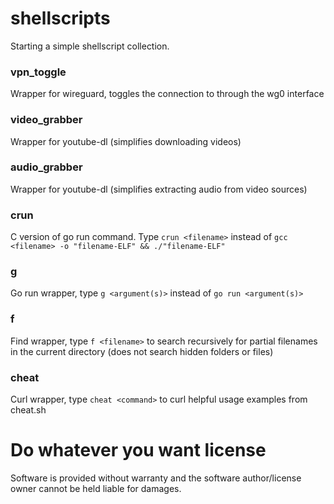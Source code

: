 # shellscripts
Starting a simple shellscript collection.

### vpn_toggle
Wrapper for wireguard, toggles the connection to through the wg0 interface

### video_grabber
Wrapper for youtube-dl (simplifies downloading videos)

### audio_grabber
Wrapper for youtube-dl (simplifies extracting audio from video sources)

### crun
C version of go run command. Type `crun <filename>` instead of `gcc <filename> -o "filename-ELF" && ./"filename-ELF"`

### g
Go run wrapper, type `g <argument(s)>` instead of `go run <argument(s)>`

### f 
Find wrapper, type `f <filename>` to search recursively for partial filenames in the current directory (does not search hidden folders or files)

### cheat <cmd>
Curl wrapper, type `cheat <command>` to curl helpful usage examples from cheat.sh

# Do whatever you want license
Software is provided without warranty and the software author/license owner cannot be held liable for damages.
